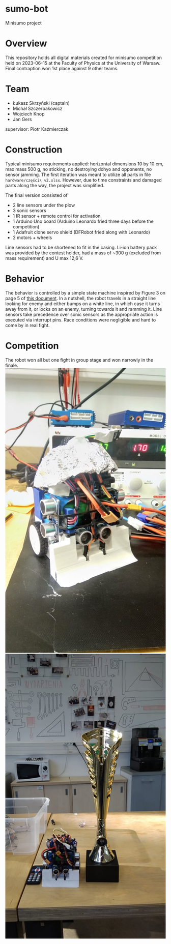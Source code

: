 # sumo-bot
Minisumo project

# Overview
This repository holds all digital materials created for minisumo competition held on 2023-06-15 at the Faculty of Physics at the University of Warsaw. Final contraption won 1st place against 9 other teams.

# Team
* Łukasz Skrzyński (captain)
* Michał Szczerbakowicz
* Wojciech Knop
* Jan Gers

supervisor: Piotr Kaźmierczak

# Construction
Typical minisumo requirements applied: horizontal dimensions 10 by 10 cm, max mass 500 g, no sticking, no destroying dohyo and opponents, no sensor jamming. The first iteration was meant to utilize all parts in file `hardware/części\ v2.xlsx`. However, due to time constraints and damaged parts along the way, the project was simplified.

The final version consisted of
* 2 line sensors under the plow
* 3 sonic sensors
* 1 IR sensor + remote control for activation
* 1 Arduino Uno board (Arduino Leonardo fried three days before the competition)
* 1 Adafruit clone servo shield (DFRobot fried along with Leonardo)
* 2 motors + wheels

Line sensors had to be shortened to fit in the casing. Li-ion battery pack was provided by the contest holder, had a mass of ~300 g (excluded from mass requirement) and U max 12,6 V.

# Behavior
The behavior is controlled by a simple state machine inspired by Figure 3 on page 5 of [this document](http://www.ridgesoft.com/articles/minisumo/Building%20and%20Programming%20a%20Mini-Sumo.pdf). In a nutshell, the robot travels in a straight line looking for enemy and either bumps on a white line, in which case it turns away from it, or locks on an enemy, turning towards it and ramming it. Line sensors take precedence over sonic sensors as the appropriate action is executed via interrupt pins. Race conditions were negligible and hard to come by in real fight.

# Competition
The robot won all but one fight in group stage and won narrowly in the finale.
![Tinfoil hat ready to fight](tinfoil_hat.jpg)
![The winner](trophy.jpg)
